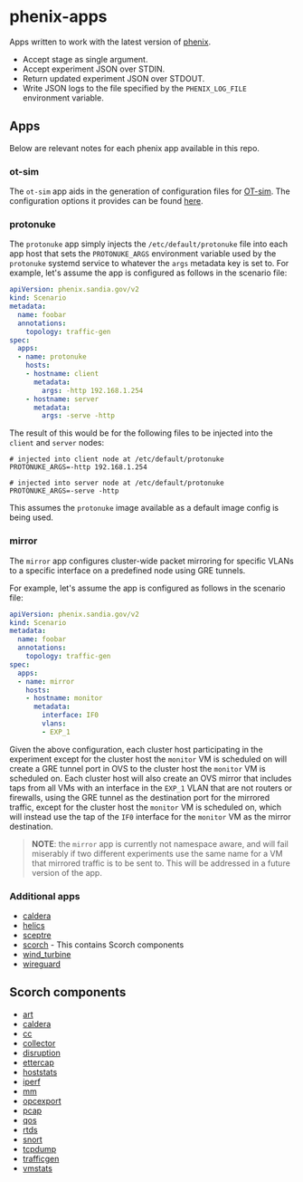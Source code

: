 # phenix-apps

Apps written to work with the latest version of
[phenix](https://github.com/sandialabs/sceptre-phenix).

* Accept stage as single argument.
* Accept experiment JSON over STDIN.
* Return updated experiment JSON over STDOUT.
* Write JSON logs to the file specified by the `PHENIX_LOG_FILE` environment variable.

## Apps

Below are relevant notes for each phenix app available in this repo.

### ot-sim

The `ot-sim` app aids in the generation of configuration files for
[OT-sim](https://ot-sim.patsec.dev). The configuration options it provides can
be found [here](src/python/phenix_apps/apps/otsim/README.md).

### protonuke

The `protonuke` app simply injects the `/etc/default/protonuke` file into
each app host that sets the `PROTONUKE_ARGS` environment variable used by the
`protonuke` systemd service to whatever the `args` metadata key is set to.
For example, let's assume the app is configured as follows in the scenario
file:

```yaml
apiVersion: phenix.sandia.gov/v2
kind: Scenario
metadata:
  name: foobar
  annotations:
    topology: traffic-gen
spec:
  apps:
  - name: protonuke
    hosts:
    - hostname: client
      metadata:
        args: -http 192.168.1.254
    - hostname: server
      metadata:
        args: -serve -http
```

The result of this would be for the following files to be injected into the
`client` and `server` nodes:

```shell
# injected into client node at /etc/default/protonuke
PROTONUKE_ARGS=-http 192.168.1.254
```

```shell
# injected into server node at /etc/default/protonuke
PROTONUKE_ARGS=-serve -http
```

This assumes the `protonuke` image available as a default image config is being used.

### mirror

The `mirror` app configures cluster-wide packet mirroring for specific VLANs
to a specific interface on a predefined node using GRE tunnels.

For example, let's assume the app is configured as follows in the scenario
file:

```yaml
apiVersion: phenix.sandia.gov/v2
kind: Scenario
metadata:
  name: foobar
  annotations:
    topology: traffic-gen
spec:
  apps:
  - name: mirror
    hosts:
    - hostname: monitor
      metadata:
        interface: IF0
        vlans:
        - EXP_1
```

Given the above configuration, each cluster host participating in the
experiment except for the cluster host the `monitor` VM is scheduled on will
create a GRE tunnel port in OVS to the cluster host the `monitor` VM is
scheduled on. Each cluster host will also create an OVS mirror that includes
taps from all VMs with an interface in the `EXP_1` VLAN that are not routers
or firewalls, using the GRE tunnel as the destination port for the mirrored
traffic, except for the cluster host the `monitor` VM is scheduled on, which
will instead use the tap of the `IF0` interface for the `monitor` VM as the
mirror destination.

> **NOTE**: the `mirror` app is currently not namespace aware, and will fail
> miserably if two different experiments use the same name for a VM that
> mirrored traffic is to be sent to. This will be addressed in a future
> version of the app.

### Additional apps

- [caldera](src/python/phenix_apps/apps/caldera)
- [helics](src/python/phenix_apps/apps/helics)
- [sceptre](src/python/phenix_apps/apps/sceptre)
- [scorch](src/python/phenix_apps/apps/scorch) - This contains Scorch components
- [wind_turbine](src/python/phenix_apps/apps/wind_turbine)
- [wireguard](src/python/phenix_apps/apps/wireguard)

## Scorch components

- [art](src/python/phenix_apps/apps/scorch/art)
- [caldera](src/python/phenix_apps/apps/scorch/caldera)
- [cc](src/python/phenix_apps/apps/scorch/cc)
- [collector](src/python/phenix_apps/apps/scorch/collector)
- [disruption](src/python/phenix_apps/apps/scorch/disruption)
- [ettercap](src/python/phenix_apps/apps/scorch/ettercap)
- [hoststats](src/python/phenix_apps/apps/scorch/hoststats)
- [iperf](src/python/phenix_apps/apps/scorch/iperf)
- [mm](src/python/phenix_apps/apps/scorch/mm)
- [opcexport](src/python/phenix_apps/apps/scorch/opcexport)
- [pcap](src/python/phenix_apps/apps/scorch/pcap)
- [qos](src/python/phenix_apps/apps/scorch/qos)
- [rtds](src/python/phenix_apps/apps/scorch/rtds)
- [snort](src/python/phenix_apps/apps/scorch/snort)
- [tcpdump](src/python/phenix_apps/apps/scorch/tcpdump)
- [trafficgen](src/python/phenix_apps/apps/scorch/trafficgen)
- [vmstats](src/python/phenix_apps/apps/scorch/vmstats)

